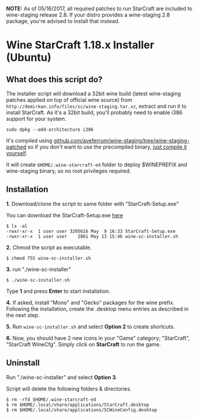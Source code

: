 **NOTE:** As of 05/16/2017, all required patches to run StarCraft are included to wine-staging release 2.8. If your distro provides a wine-staging 2.8 package, you're advised to install that instead. 


Wine StarCraft 1.18.x Installer (Ubuntu)
========================================

## What does this script do?

The installer script will download a 32bit wine build (latest wine-staging patches applied on top of official wine source) from `http://demirkan.info/files/sc/wine-staging.tar.xz`, extract and run it to install StarCraft. As it's a 32bit build, you'll probably need to enable i386 support for your system. 

`sudo dpkg --add-architecture i386`

 It's compiled using [github.com/aveferrum/wine-staging/tree/wine-staging-patched](https://github.com/aveferrum/wine-staging/tree/wine-staging-patched "Wine Staging Patched") so if you don't want to use the precompiled binary, [just compile it yourself](https://wiki.winehq.org/Building_Wine "Building Wine").

It will create `$HOME/.wine-starcraft-ed` folder to deploy $WINEPREFIX and wine-staging binary, so no root privileges required.

## Installation
**1.** Download/clone the script to same folder with "StarCraft-Setup.exe" 

You can download the StarCraft-Setup.exe [here](https://battle.net/download/getInstallerForGame?version=LIVE&gameProgram=STARCRAFT "StarCraft-Setup.exe")

```
$ ls -al
-rwxr-xr-x  1 user user 3205616 May  9 16:33 StarCraft-Setup.exe
-rwxr-xr-x  1 user user    2861 May 13 15:46 wine-sc-installer.sh
```
**2.** Chmod the script as executable.

`$ chmod 755 wine-sc-installer.sh`

**3.** run "./wine-sc-installer"

`$ ./wine-sc-installer.sh`

Type **1** and press **Enter** to start installation. 

**4.** If asked, install "Mono" and "Gecko" packages for the wine prefix. Following the installation, create the .desktop menu entries as described in the next step. 

**5.** Run `wine-sc-installer.sh` and select **Option 2** to create shortcuts.

**6.** Now, you should have 2 new icons in your "Game" category; "StarCraft", "StarCraft WineCfg". Simply click on **StarCraft** to run the game.

## Uninstall

Run "./wine-sc-installer" and select **Option 3**.

Script will delete the following folders & directories.

```
$ rm -rfd $HOME/.wine-starcraft-ed 
$ rm $HOME/.local/share/applications/StarCraft.desktop
$ rm $HOME/.local/share/applications/SCWineConfig.desktop
```

